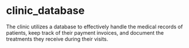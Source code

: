 # clinic_database
The clinic utilizes a database to effectively handle the medical records of patients, keep track of their payment invoices, and document the treatments they receive during their visits.
